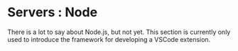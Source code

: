 # Servers : Node

There is a lot to say about Node.js, but not yet. This section is currently only used to introduce the framework for developing a VSCode extension.
